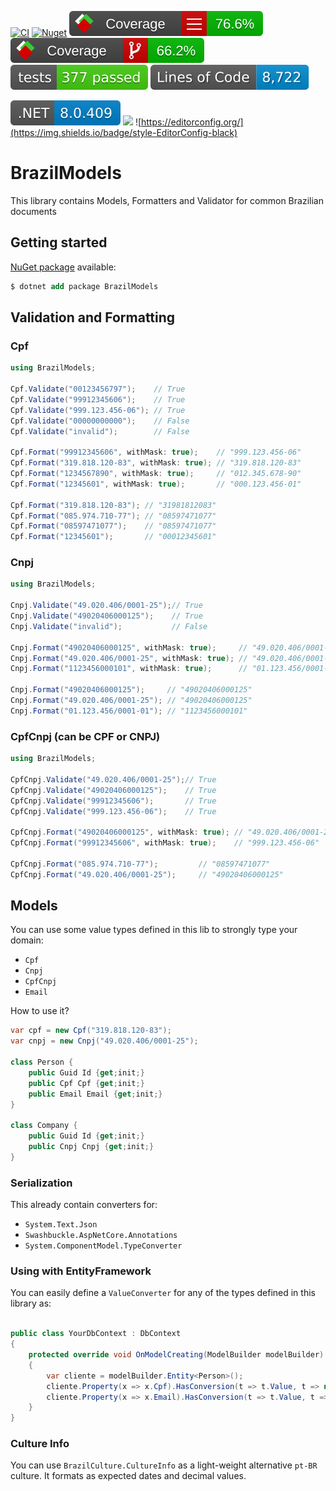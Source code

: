 [![CI](https://github.com/lucasteles/BrazilModels/actions/workflows/ci.yml/badge.svg)](https://github.com/lucasteles/BrazilModels/actions/workflows/ci.yml)
[![Nuget](https://img.shields.io/nuget/v/BrazilModels.svg?style=flat)](https://www.nuget.org/packages/BrazilModels)
![](https://raw.githubusercontent.com/lucasteles/BrazilModels/badges/badge_linecoverage.svg)
![](https://raw.githubusercontent.com/lucasteles/BrazilModels/badges/badge_branchcoverage.svg)
![](https://raw.githubusercontent.com/lucasteles/BrazilModels/badges/test_report_badge.svg)
![](https://raw.githubusercontent.com/lucasteles/BrazilModels/badges/lines_badge.svg)

![](https://raw.githubusercontent.com/lucasteles/BrazilModels/badges/dotnet_version_badge.svg)
![](https://img.shields.io/badge/Lang-C%23-green)
![https://editorconfig.org/](https://img.shields.io/badge/style-EditorConfig-black)

# BrazilModels

This library contains Models, Formatters and Validator for common Brazilian documents

## Getting started

[NuGet package](https://www.nuget.org/packages/BrazilModels) available:

```ps
$ dotnet add package BrazilModels
```

## Validation and Formatting

### Cpf

```cs
using BrazilModels;

Cpf.Validate("00123456797");    // True
Cpf.Validate("99912345606");    // True
Cpf.Validate("999.123.456-06"); // True
Cpf.Validate("00000000000");    // False
Cpf.Validate("invalid");        // False

Cpf.Format("99912345606", withMask: true);    // "999.123.456-06"
Cpf.Format("319.818.120-83", withMask: true); // "319.818.120-83"
Cpf.Format("1234567890", withMask: true);     // "012.345.678-90"
Cpf.Format("12345601", withMask: true);       // "000.123.456-01"

Cpf.Format("319.818.120-83"); // "31981812083"
Cpf.Format("085.974.710-77"); // "08597471077"
Cpf.Format("08597471077");    // "08597471077"
Cpf.Format("12345601");       // "00012345601"
```

### Cnpj

```cs
using BrazilModels;

Cnpj.Validate("49.020.406/0001-25");// True
Cnpj.Validate("49020406000125");    // True
Cnpj.Validate("invalid");           // False

Cnpj.Format("49020406000125", withMask: true);     // "49.020.406/0001-25"
Cnpj.Format("49.020.406/0001-25", withMask: true); // "49.020.406/0001-25"
Cnpj.Format("1123456000101", withMask: true);      // "01.123.456/0001-01"

Cnpj.Format("49020406000125");     // "49020406000125"
Cnpj.Format("49.020.406/0001-25"); // "49020406000125"
Cnpj.Format("01.123.456/0001-01"); // "1123456000101"
```

### CpfCnpj (can be CPF or CNPJ)

```cs
using BrazilModels;

CpfCnpj.Validate("49.020.406/0001-25");// True
CpfCnpj.Validate("49020406000125");    // True
CpfCnpj.Validate("99912345606");       // True
CpfCnpj.Validate("999.123.456-06");    // True

CpfCnpj.Format("49020406000125", withMask: true); // "49.020.406/0001-25"
CpfCnpj.Format("99912345606", withMask: true);    // "999.123.456-06"

CpfCnpj.Format("085.974.710-77");         // "08597471077"
CpfCnpj.Format("49.020.406/0001-25");     // "49020406000125"
```

## Models

You can use some value types defined in this lib to strongly type your domain:

- `Cpf`
- `Cnpj`
- `CpfCnpj`
- `Email`

How to use it?

```cs
var cpf = new Cpf("319.818.120-83");
var cnpj = new Cnpj("49.020.406/0001-25");

class Person {
    public Guid Id {get;init;}
    public Cpf Cpf {get;init;}
    public Email Email {get;init;}
}

class Company {
    public Guid Id {get;init;}
    public Cnpj Cnpj {get;init;}
}

```

### Serialization

This already contain converters for:

- `System.Text.Json`
- `Swashbuckle.AspNetCore.Annotations`
- `System.ComponentModel.TypeConverter`

### Using with EntityFramework

You can easily define a `ValueConverter` for any of the types defined in this library as:

```cs

public class YourDbContext : DbContext
{
    protected override void OnModelCreating(ModelBuilder modelBuilder)
    {
        var cliente = modelBuilder.Entity<Person>();
        cliente.Property(x => x.Cpf).HasConversion(t => t.Value, t => new(t));
        cliente.Property(x => x.Email).HasConversion(t => t.Value, t => new(t));
    }
}

```

### Culture Info

You can use  `BrazilCulture.CultureInfo` as a light-weight alternative `pt-BR` culture. It formats as expected dates and
decimal values.
